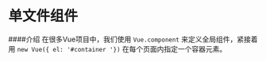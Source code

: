 # 单文件组件

####介绍
在很多Vue项目中，我们使用 ```Vue.component``` 来定义全局组件，紧接着用 ```new Vue({ el: '#container '})``` 在每个页面内指定一个容器元素。

